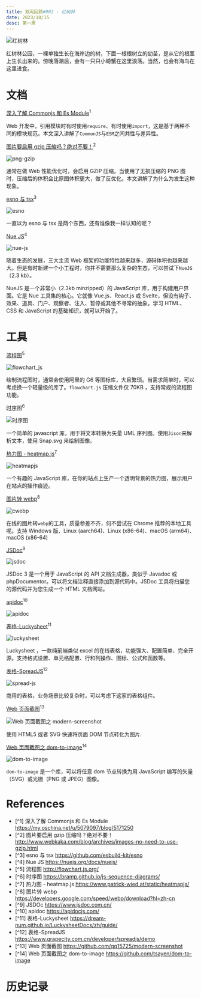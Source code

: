 ```yaml
---
title: 双周回顾#002 - 红树林
date: 2023/10/15
desc: 第一周
---
```


![红树林](./img/001.webp)

红树林公园，一棵单独生长在海岸边的树，下面一根根树立的幼苗，是从它的根茎上生长出来的。傍晚落潮后，会有一只只小螃蟹在这里浪荡。当然，也会有海鸟在这里进食。

# 文档

[深入了解 Commonjs 和 Es Module](https://my.oschina.net/u/5079097/blog/5171250)<sup>1</sup>

Web 开发中，引用模块时有时使用`require`、有时使用`import`，这是基于两种不同的模块规范。本文深入讲解了`CommonJS`与`ESM`之间共性与差异性。

[图片要启用 gzip 压缩吗？绝对不要！](http://www.webkaka.com/blog/archives/images-no-need-to-use-gzip.html)<sup>2</sup>

![png-gzip](./img/png-gzip.webp)

通常在做 Web 性能优化时，会启用 GZIP 压缩。当使用了无损压缩的 PNG 图时，压缩后的体积会比原图体积更大，做了反优化。本文讲解了为什么为发生这种现象。

[esno 与 tsx](https://github.com/esbuild-kit/esno)<sup>3</sup>

![esno](./img/esno.webp)

一直以为 esno 与 tsx 是两个东西，还有谁像我一样认知的呢？

[Nue JS](https://nuejs.org/docs/nuejs/)<sup>4</sup>

![nue-js](./img/nue-js.webp)

随着生态的发展，三大主流 Web 框架的功能特性越来越多，源码体积也越来越大。但是有时新建一个小工程时，你并不需要那么复杂的生态，可以尝试下`NueJS`（2.3 kb）。

NueJS 是一个非常小（2.3kb minzipped）的 JavaScript 库，用于构建用户界面。它是 Nue 工具集的核心。它就像 Vue.js、React.js 或 Svelte，但没有钩子、效果、道具、门户、观察者、注入、暂停或其他不寻常的抽象。学习 HTML、CSS 和 JavaScript 的基础知识，就可以开始了。

# 工具

[流程图](http://flowchart.js.org/)<sup>5</sup>

![flowchart_js](./img/flowchart_js.webp)

绘制流程图时，通常会使用阿里的 G6 等图标库，大且繁琐。当需求简单时，可以考虑换一个轻量级的库了。`flowchart.js` 压缩文件仅 70KB ，支持常规的流程图功能。

[时序图](https://bramp.github.io/js-sequence-diagrams/)<sup>6</sup>

![时序图](./img/js-sequence-diagrams.webp)

一个简单的 javascript 库，用于将文本转换为矢量 UML 序列图。使用`Jison`来解析文本，使用 Snap.svg 来绘制图像。

[热力图 - heatmap.js](https://www.patrick-wied.at/static/heatmapjs/)<sup>7</sup>

![heatmapjs](./img/heatmapjs.webp)

一个有趣的 JavaScript 库，在你的站点上生产一个透明背景的热力图，展示用户在站点的操作痕迹。

[图片转 webp](https://developers.google.com/speed/webp/download?hl=zh-cn)<sup>8</sup>

![cwebp](./img/cwebp.webp)

在线的图片转`webp`的工具，质量参差不齐，何不尝试在 Chrome 推荐的本地工具呢。支持 Windows 版、Linux (aarch64)、Linux (x86-64)、macOS (arm64)、macOS (x86-64)

[JSDoc](https://www.jsdoc.com.cn/)<sup>9</sup>

![jsdoc](./img/jsdoc.webp)

JSDoc 3 是一个用于 JavaScript 的 API 文档生成器，类似于 Javadoc 或 phpDocumentor。可以将文档注释直接添加到源代码中。JSDoc 工具将扫描您的源代码并为您生成一个 HTML 文档网站。

[apidoc](https://apidocjs.com/)<sup>10</sup>

![apidoc](./img/apidoc.webp)

[表格-Luckysheet](https://dream-num.github.io/LuckysheetDocs/zh/guide/)<sup>11</sup>

![luckysheet](./img/luckysheet.webp)

Luckysheet ，一款纯前端类似 excel 的在线表格，功能强大、配置简单、完全开源。支持格式设置、单元格配置、行和列操作、图标、公式和函数等。

[表格-SpreadJS](https://www.grapecity.com.cn/developer/spreadjs/demo)<sup>12</sup>

![spread-js](./img/spread-js.webp)

商用的表格，业务场景比较复杂时，可以考虑下这家的表格组件。

[Web 页面截图](https://github.com/qq15725/modern-screenshot)<sup>13</sup>

![Web 页面截图之 modern-screenshot](./img/modern-screenshot.webp)

使用 HTML5 或者 SVG 快速将页面 DOM 节点转化为图片.

[Web 页面截图之 dom-to-image](https://github.com/tsayen/dom-to-image)<sup>14</sup>

![dom-to-image](./img/dom-to-image.webp)

`dom-to-image` 是一个库，可以将任意 dom 节点转换为用 JavaScript 编写的矢量（SVG）或光栅（PNG 或 JPEG）图像。

# References

- [^1] 深入了解 Commonjs 和 Es Module https://my.oschina.net/u/5079097/blog/5171250
- [^2] 图片要启用 gzip 压缩吗？绝对不要！ http://www.webkaka.com/blog/archives/images-no-need-to-use-gzip.html
- [^3] esno 与 tsx https://github.com/esbuild-kit/esno
- [^4] Nue JS https://nuejs.org/docs/nuejs/
- [^5] 流程图 http://flowchart.js.org/
- [^6] 时序图 https://bramp.github.io/js-sequence-diagrams/
- [^7] 热力图 - heatmap.js https://www.patrick-wied.at/static/heatmapjs/
- [^8] 图片转 webp https://developers.google.com/speed/webp/download?hl=zh-cn
- [^9] JSDOc https://www.jsdoc.com.cn/
- [^10] apidoc https://apidocjs.com/
- [^11] 表格-Luckysheet https://dream-num.github.io/LuckysheetDocs/zh/guide/
- [^12] 表格-SpreadJS https://www.grapecity.com.cn/developer/spreadjs/demo
- [^13] Web 页面截图 https://github.com/qq15725/modern-screenshot
- [^14] Web 页面截图之 dom-to-image https://github.com/tsayen/dom-to-image

# 历史记录
